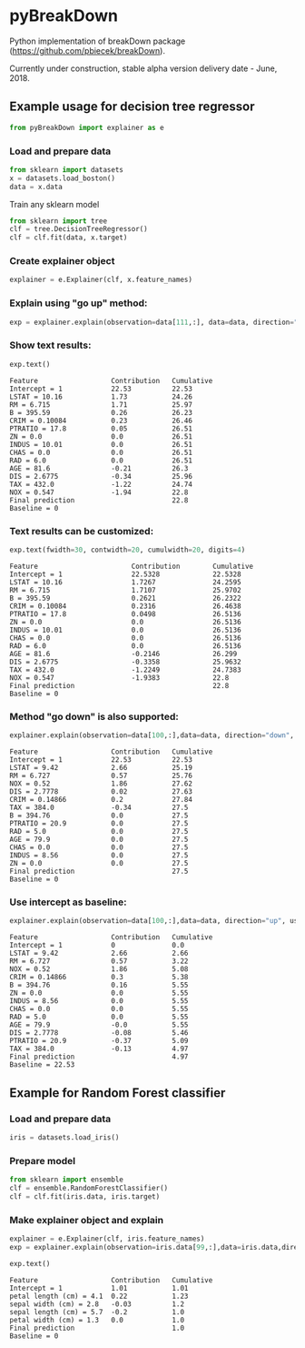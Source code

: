 
# pyBreakDown

Python implementation of breakDown package (https://github.com/pbiecek/breakDown).

Currently under construction, stable alpha version delivery date - June, 2018.

## Example usage for decision tree regressor


```python
from pyBreakDown import explainer as e
```

### Load and prepare data


```python
from sklearn import datasets
x = datasets.load_boston()
data = x.data
```

Train any sklearn model


```python
from sklearn import tree
clf = tree.DecisionTreeRegressor()
clf = clf.fit(data, x.target)
```

### Create explainer object


```python
explainer = e.Explainer(clf, x.feature_names)
```

### Explain using "go up" method:


```python
exp = explainer.explain(observation=data[111,:], data=data, direction="up", baseline=0)
```

### Show text results:


```python
exp.text()
```

    Feature                  Contribution   Cumulative     
    Intercept = 1            22.53          22.53          
    LSTAT = 10.16            1.73           24.26          
    RM = 6.715               1.71           25.97          
    B = 395.59               0.26           26.23          
    CRIM = 0.10084           0.23           26.46          
    PTRATIO = 17.8           0.05           26.51          
    ZN = 0.0                 0.0            26.51          
    INDUS = 10.01            0.0            26.51          
    CHAS = 0.0               0.0            26.51          
    RAD = 6.0                0.0            26.51          
    AGE = 81.6               -0.21          26.3           
    DIS = 2.6775             -0.34          25.96          
    TAX = 432.0              -1.22          24.74          
    NOX = 0.547              -1.94          22.8           
    Final prediction                        22.8           
    Baseline = 0


### Text results can be customized:


```python
exp.text(fwidth=30, contwidth=20, cumulwidth=20, digits=4)
```

    Feature                       Contribution        Cumulative          
    Intercept = 1                 22.5328             22.5328             
    LSTAT = 10.16                 1.7267              24.2595             
    RM = 6.715                    1.7107              25.9702             
    B = 395.59                    0.2621              26.2322             
    CRIM = 0.10084                0.2316              26.4638             
    PTRATIO = 17.8                0.0498              26.5136             
    ZN = 0.0                      0.0                 26.5136             
    INDUS = 10.01                 0.0                 26.5136             
    CHAS = 0.0                    0.0                 26.5136             
    RAD = 6.0                     0.0                 26.5136             
    AGE = 81.6                    -0.2146             26.299              
    DIS = 2.6775                  -0.3358             25.9632             
    TAX = 432.0                   -1.2249             24.7383             
    NOX = 0.547                   -1.9383             22.8                
    Final prediction                                  22.8                
    Baseline = 0


### Method "go down" is also supported:


```python
explainer.explain(observation=data[100,:],data=data, direction="down", baseline=0).text()
```

    Feature                  Contribution   Cumulative     
    Intercept = 1            22.53          22.53          
    LSTAT = 9.42             2.66           25.19          
    RM = 6.727               0.57           25.76          
    NOX = 0.52               1.86           27.62          
    DIS = 2.7778             0.02           27.63          
    CRIM = 0.14866           0.2            27.84          
    TAX = 384.0              -0.34          27.5           
    B = 394.76               0.0            27.5           
    PTRATIO = 20.9           0.0            27.5           
    RAD = 5.0                0.0            27.5           
    AGE = 79.9               0.0            27.5           
    CHAS = 0.0               0.0            27.5           
    INDUS = 8.56             0.0            27.5           
    ZN = 0.0                 0.0            27.5           
    Final prediction                        27.5           
    Baseline = 0


### Use intercept as baseline:


```python
explainer.explain(observation=data[100,:],data=data, direction="up", useIntercept=True).text()
```

    Feature                  Contribution   Cumulative     
    Intercept = 1            0              0.0            
    LSTAT = 9.42             2.66           2.66           
    RM = 6.727               0.57           3.22           
    NOX = 0.52               1.86           5.08           
    CRIM = 0.14866           0.3            5.38           
    B = 394.76               0.16           5.55           
    ZN = 0.0                 0.0            5.55           
    INDUS = 8.56             0.0            5.55           
    CHAS = 0.0               0.0            5.55           
    RAD = 5.0                0.0            5.55           
    AGE = 79.9               -0.0           5.55           
    DIS = 2.7778             -0.08          5.46           
    PTRATIO = 20.9           -0.37          5.09           
    TAX = 384.0              -0.13          4.97           
    Final prediction                        4.97           
    Baseline = 22.53


## Example for Random Forest classifier

### Load and prepare data


```python
iris = datasets.load_iris()
```

### Prepare model


```python
from sklearn import ensemble
clf = ensemble.RandomForestClassifier()
clf = clf.fit(iris.data, iris.target)
```

### Make explainer object and explain


```python
explainer = e.Explainer(clf, iris.feature_names)
exp = explainer.explain(observation=iris.data[99,:],data=iris.data,direction="up")
```


```python
exp.text()
```

    Feature                  Contribution   Cumulative     
    Intercept = 1            1.01           1.01           
    petal length (cm) = 4.1  0.22           1.23           
    sepal width (cm) = 2.8   -0.03          1.2            
    sepal length (cm) = 5.7  -0.2           1.0            
    petal width (cm) = 1.3   0.0            1.0            
    Final prediction                        1.0            
    Baseline = 0

